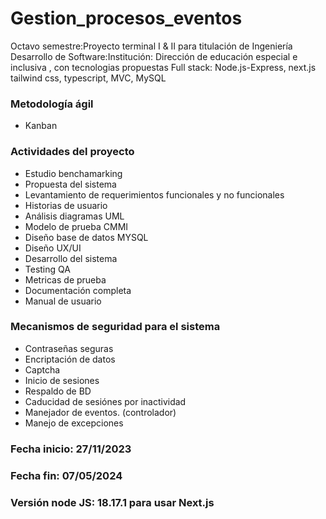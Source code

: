 # Gestion_procesos_eventos
Octavo semestre:Proyecto terminal  I & II para titulación de Ingeniería Desarrollo de Software:Institución: Dirección de educación especial e inclusiva , con tecnologias propuestas Full stack: Node.js-Express, next.js tailwind css, typescript, MVC, MySQL
### Metodología ágil 
* Kanban
### Actividades del proyecto
* Estudio benchamarking
* Propuesta del sistema
* Levantamiento de requerimientos funcionales y no funcionales
* Historias de usuario
* Análisis diagramas UML
* Modelo de prueba CMMI
* Diseño base de datos MYSQL
* Diseño UX/UI
* Desarrollo del sistema
* Testing QA
* Metricas de prueba
* Documentación completa
* Manual de usuario
### Mecanismos de seguridad para el sistema
* Contraseñas seguras
* Encriptación de datos
* Captcha
* Inicio de sesiones
* Respaldo de BD
* Caducidad de sesiónes por inactividad
* Manejador de eventos. (controlador)
* Manejo de excepciones

### Fecha inicio: 27/11/2023
### Fecha fin: 07/05/2024
### Versión node JS: 18.17.1 para usar Next.js
 



